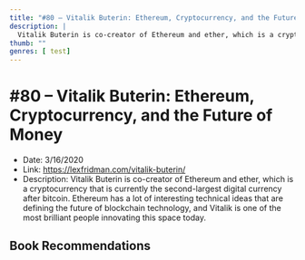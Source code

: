 ```yaml
---
title: "#80 – Vitalik Buterin: Ethereum, Cryptocurrency, and the Future of Money"
description: |
  Vitalik Buterin is co-creator of Ethereum and ether, which is a cryptocurrency that is currently the second-largest digital currency after bitcoin. Ethereum has a lot of interesting technical ideas that are defining the future of blockchain technology, and Vitalik is one of the most brilliant people innovating this space today."
thumb: ""
genres: [ test]
---
```


# #80 – Vitalik Buterin: Ethereum, Cryptocurrency, and the Future of Money

  - Date: 3/16/2020
  - Link: https://lexfridman.com/vitalik-buterin/
  - Description: Vitalik Buterin is co-creator of Ethereum and ether, which is a cryptocurrency that is currently the second-largest digital currency after bitcoin. Ethereum has a lot of interesting technical ideas that are defining the future of blockchain technology, and Vitalik is one of the most brilliant people innovating this space today.

## Book Recommendations


